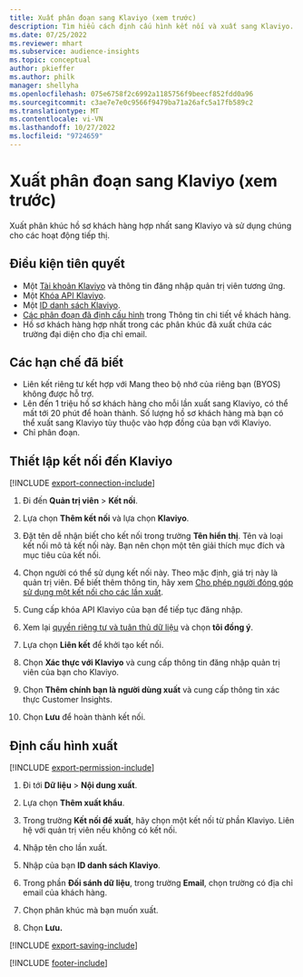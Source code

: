 ```yaml
---
title: Xuất phân đoạn sang Klaviyo (xem trước)
description: Tìm hiểu cách định cấu hình kết nối và xuất sang Klaviyo.
ms.date: 07/25/2022
ms.reviewer: mhart
ms.subservice: audience-insights
ms.topic: conceptual
author: pkieffer
ms.author: philk
manager: shellyha
ms.openlocfilehash: 075e6758f2c6992a1185756f9beecf852fdd0a96
ms.sourcegitcommit: c3ae7e7e0c9566f9479ba71a26afc5a17fb589c2
ms.translationtype: MT
ms.contentlocale: vi-VN
ms.lasthandoff: 10/27/2022
ms.locfileid: "9724659"
---
```

# <a name="export-segments-to-klaviyo-preview"></a>Xuất phân đoạn sang Klaviyo (xem trước)

Xuất phân khúc hồ sơ khách hàng hợp nhất sang Klaviyo và sử dụng chúng cho các hoạt động tiếp thị.

## <a name="prerequisites"></a>Điều kiện tiên quyết

- Một [Tài khoản Klaviyo](https://www.klaviyo.com/) và thông tin đăng nhập quản trị viên tương ứng.
- Một [Khóa API Klaviyo](https://help.klaviyo.com/hc/articles/115005062267-How-to-Manage-Your-Account-s-API-Keys).
- Một [ID danh sách Klaviyo](https://help.klaviyo.com/hc/articles/115005078647-How-to-Find-a-List-ID).
- [Các phân đoạn đã định cấu hình](segments.md) trong Thông tin chi tiết về khách hàng.
- Hồ sơ khách hàng hợp nhất trong các phân khúc đã xuất chứa các trường đại diện cho địa chỉ email.

## <a name="known-limitations"></a>Các hạn chế đã biết

- Liên kết riêng tư kết hợp với Mang theo bộ nhớ của riêng bạn (BYOS) không được hỗ trợ.
- Lên đến 1 triệu hồ sơ khách hàng cho mỗi lần xuất sang Klaviyo, có thể mất tới 20 phút để hoàn thành. Số lượng hồ sơ khách hàng mà bạn có thể xuất sang Klaviyo tùy thuộc vào hợp đồng của bạn với Klaviyo.
- Chỉ phân đoạn.

## <a name="set-up-connection-to-klaviyo"></a>Thiết lập kết nối đến Klaviyo

[!INCLUDE [export-connection-include](includes/export-connection-admn.md)]

1. Đi đến **Quản trị viên** > **Kết nối**.

1. Lựa chọn **Thêm kết nối** và lựa chọn **Klaviyo**.

1. Đặt tên dễ nhận biết cho kết nối trong trường **Tên hiển thị**. Tên và loại kết nối mô tả kết nối này. Bạn nên chọn một tên giải thích mục đích và mục tiêu của kết nối.

1. Chọn người có thể sử dụng kết nối này. Theo mặc định, giá trị này là quản trị viên. Để biết thêm thông tin, hãy xem [Cho phép người đóng góp sử dụng một kết nối cho các lần xuất](connections.md#allow-contributors-to-use-a-connection-for-exports).

1. Cung cấp khóa API Klaviyo của bạn để tiếp tục đăng nhập.

1. Xem lại [quyền riêng tư và tuân thủ dữ liệu](connections.md#data-privacy-and-compliance) và chọn **tôi đồng ý**.

1. Lựa chọn **Liên kết** để khởi tạo kết nối.

1. Chọn **Xác thực với Klaviyo** và cung cấp thông tin đăng nhập quản trị viên của bạn cho Klaviyo.

1. Chọn **Thêm chính bạn là người dùng xuất** và cung cấp thông tin xác thực Customer Insights.

1. Chọn **Lưu** để hoàn thành kết nối.

## <a name="configure-an-export"></a>Định cấu hình xuất

[!INCLUDE [export-permission-include](includes/export-permission.md)]

1. Đi tới **Dữ liệu** > **Nội dung xuất**.

1. Lựa chọn **Thêm xuất khẩu**.

1. Trong trường **Kết nối để xuất**, hãy chọn một kết nối từ phần Klaviyo. Liên hệ với quản trị viên nếu không có kết nối.

1. Nhập tên cho lần xuất.

1. Nhập của bạn **ID danh sách Klaviyo**.

1. Trong phần **Đối sánh dữ liệu**, trong trường **Email**, chọn trường có địa chỉ email của khách hàng.

1. Chọn phân khúc mà bạn muốn xuất.

1. Chọn **Lưu.**

[!INCLUDE [export-saving-include](includes/export-saving.md)]

[!INCLUDE [footer-include](includes/footer-banner.md)]
